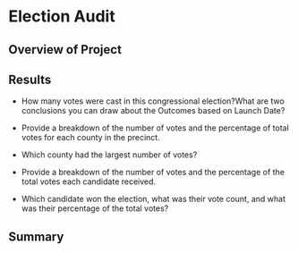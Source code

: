 # Election Audit

## Overview of Project



## Results
- How many votes were cast in this congressional election?What are two conclusions you can draw about the Outcomes based on Launch Date?

- Provide a breakdown of the number of votes and the percentage of total votes for each county in the precinct.

- Which county had the largest number of votes?

- Provide a breakdown of the number of votes and the percentage of the total votes each candidate received.

- Which candidate won the election, what was their vote count, and what was their percentage of the total votes?

## Summary

